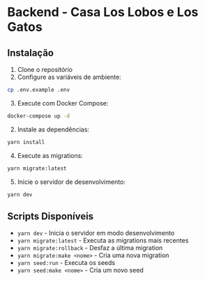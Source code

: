 # Backend - Casa Los Lobos e Los Gatos

## Instalação

1. Clone o repositório
2. Configure as variáveis de ambiente:

```bash
cp .env.example .env
```

3. Execute com Docker Compose:

```bash
docker-compose up -d
```

2. Instale as dependências:

```bash
yarn install
```

4. Execute as migrations:

```bash
yarn migrate:latest
```

5. Inicie o servidor de desenvolvimento:

```bash
yarn dev
```

## Scripts Disponíveis

- `yarn dev` - Inicia o servidor em modo desenvolvimento
- `yarn migrate:latest` - Executa as migrations mais recentes
- `yarn migrate:rollback` - Desfaz a última migration
- `yarn migrate:make <nome>` - Cria uma nova migration
- `yarn seed:run` - Executa os seeds
- `yarn seed:make <nome>` - Cria um novo seed
